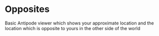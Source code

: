 # Opposites
Basic Antipode viewer which shows your approximate location and the location which is opposite to yours in the other side of the world
